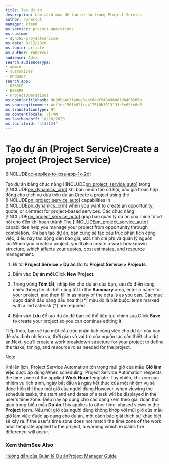 ```yaml
---
title: Tạo dự án
description: Làm cách nào để tạo dự án trong Project Service
author: ruhercul
manager: kfend
ms.service: project-operations
ms.custom:
- dyn365-projectservice
ms.date: 8/13/2020
ms.topic: article
ms.author: ruhercul
audience: Admin
search.audienceType:
- admin
- customizer
- enduser
search.app:
- D365CE
- D365PS
- ProjectOperations
ms.openlocfilehash: de26bb4c3fa0ee8abf6edf5494968d1d0403266a
ms.sourcegitcommit: 4cf1dc1561b92fca4175f0b3813133c5e63ce8e6
ms.translationtype: HT
ms.contentlocale: vi-VN
ms.lasthandoff: 10/28/2020
ms.locfileid: "4133124"
---
```

# <a name="create-a-project-project-service"></a><span data-ttu-id="b65cc-103">Tạo dự án (Project Service)</span><span class="sxs-lookup"><span data-stu-id="b65cc-103">Create a project (Project Service)</span></span>

[!INCLUDE[cc-applies-to-psa-app-1x-2x](../includes/cc-applies-to-psa-app-1x-2x.md)]

<span data-ttu-id="b65cc-104">Tạo dự án bằng chức năng [!INCLUDE[pn_project_service_auto](../includes/pn-project-service-auto.md)] trong [!INCLUDE[pn_dynamics_crm](../includes/pn-dynamics-crm.md)] khi bạn muốn tạo cơ hội, báo giá hoặc hợp đồng cho dịch vụ dựa trên dự án.</span><span class="sxs-lookup"><span data-stu-id="b65cc-104">Create a project using the [!INCLUDE[pn_project_service_auto](../includes/pn-project-service-auto.md)] capabilities in [!INCLUDE[pn_dynamics_crm](../includes/pn-dynamics-crm.md)] when you want to create an opportunity, quote, or contract for project-based services.</span></span> <span data-ttu-id="b65cc-105">Các chức năng [!INCLUDE[pn_project_service_auto](../includes/pn-project-service-auto.md)] giúp bạn quản lý dự án của mình từ cơ hội cho đến khi hoàn thành.</span><span class="sxs-lookup"><span data-stu-id="b65cc-105">The [!INCLUDE[pn_project_service_auto](../includes/pn-project-service-auto.md)] capabilities help you manage your project from opportunity through completion.</span></span> <span data-ttu-id="b65cc-106">Khi bạn tạo dự án, bạn cũng sẽ tạo cấu trúc phân tích công việc, điều này tác động đến báo giá, ước tính chi phí và quản lý nguồn lực.</span><span class="sxs-lookup"><span data-stu-id="b65cc-106">When you create a project, you’ll also create a work breakdown structure, which affects your quotes, cost estimates, and resource management.</span></span>  
  
1.  <span data-ttu-id="b65cc-107">Đi tới **Project Service > Dự án**.</span><span class="sxs-lookup"><span data-stu-id="b65cc-107">Go to **Project Service > Projects**.</span></span>  
  
2.  <span data-ttu-id="b65cc-108">Bấm vào **Dự án mới**.</span><span class="sxs-lookup"><span data-stu-id="b65cc-108">Click **New Project**.</span></span>  
  
3.  <span data-ttu-id="b65cc-109">Trong vùng **Tóm tắt**, nhập tên cho dự án của bạn, sau đó điền càng nhiều thông tin chi tiết càng tốt.</span><span class="sxs-lookup"><span data-stu-id="b65cc-109">In the **Summary** area, enter a name for your project, and then fill in as many of the details as you can.</span></span> <span data-ttu-id="b65cc-110">Các mục được đánh dấu bằng dấu hoa thị (\*) màu đỏ là bắt buộc.</span><span class="sxs-lookup"><span data-stu-id="b65cc-110">Items marked with a red asterisk (\*) are required.</span></span>  
  
4.  <span data-ttu-id="b65cc-111">Bấm vào **Lưu** để tạo dự án để bạn có thể tiếp tục chỉnh sửa.</span><span class="sxs-lookup"><span data-stu-id="b65cc-111">Click **Save** to create your project so you can continue editing it.</span></span>  
  
<span data-ttu-id="b65cc-112">Tiếp theo, bạn sẽ tạo một cấu trúc phân tích công việc cho dự án của bạn để xác định nhiệm vụ, thời gian và vai trò của nguồn lực cần thiết cho dự án.</span><span class="sxs-lookup"><span data-stu-id="b65cc-112">Next, you’ll create a work breakdown structure for your project to define the tasks, timing, and resource roles needed for the project.</span></span>  

> [!NOTE]
> <span data-ttu-id="b65cc-113">Khi lên lịch, Project Service Automation tôn trọng múi giờ của mẫu **Giờ làm việc** được áp dụng.</span><span class="sxs-lookup"><span data-stu-id="b65cc-113">When scheduling, Project Service Automation respects the time zone of the applied **Work Hour** template.</span></span> <span data-ttu-id="b65cc-114">Tuy nhiên, khi xem các nhiệm vụ lịch trình, ngày bắt đầu và ngày kết thúc của một nhiệm vụ sẽ được hiển thị theo múi giờ của người dùng.</span><span class="sxs-lookup"><span data-stu-id="b65cc-114">However, when viewing the schedule tasks, the start and end dates of a task will be displayed in the user's time zone.</span></span> <span data-ttu-id="b65cc-115">Điều này áp dụng cho các dạng xem theo giai đoạn thời gian trong biểu mẫu **Dự án**.</span><span class="sxs-lookup"><span data-stu-id="b65cc-115">This applies to other time-phased views in the **Project** form.</span></span> <span data-ttu-id="b65cc-116">Nếu múi giờ của người dùng không khớp với múi giờ của mẫu giờ làm việc được áp dụng cho dự án, một cảnh báo giải thích sự khác biệt sẽ xảy ra.</span><span class="sxs-lookup"><span data-stu-id="b65cc-116">If the user's time zone does not match the time zone of the work hour template applied to the project, a warning which explains the difference will occur.</span></span> 
  
### <a name="see-also"></a><span data-ttu-id="b65cc-117">Xem thêm</span><span class="sxs-lookup"><span data-stu-id="b65cc-117">See Also</span></span>  
 [<span data-ttu-id="b65cc-118">Hướng dẫn của Quản lý Dự án</span><span class="sxs-lookup"><span data-stu-id="b65cc-118">Project Manager Guide</span></span>](../psa/project-manager-guide.md)
